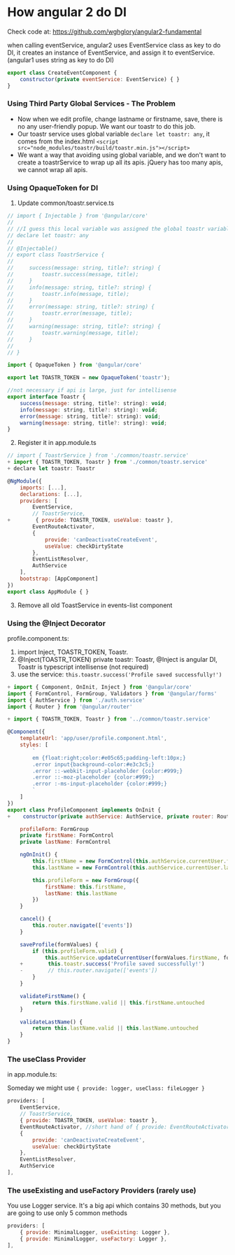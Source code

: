 # How angular 2 do DI

Check code at: https://github.com/wghglory/angular2-fundamental

when calling eventService, angular2 uses EventService class as key to do DI, it creates an instance of EventService, and assign it to eventService. (angular1 uses string as key to do DI)

```javascript
export class CreateEventComponent {
    constructor(private eventService: EventService) { }
}
```

### Using Third Party Global Services - The Problem

- Now when we edit profile, change lastname or firstname, save, there is no any user-friendly popup. We want our toastr to do this job.
- Our toastr service uses global variable `declare let toastr: any`, it comes from the index.html `<script src="node_modules/toastr/build/toastr.min.js"></script>`
- We want a way that avoiding using global variable, and we don't want to create a toastrService to wrap up all its apis. jQuery has too many apis, we cannot wrap all apis.

### Using OpaqueToken for DI

1) Update common/toastr.service.ts

```javascript
// import { Injectable } from '@angular/core'
//
// //I guess this local variable was assigned the global toastr variable
// declare let toastr: any
//
// @Injectable()
// export class ToastrService {
//
//     success(message: string, title?: string) {
//         toastr.success(message, title);
//     }
//     info(message: string, title?: string) {
//         toastr.info(message, title);
//     }
//     error(message: string, title?: string) {
//         toastr.error(message, title);
//     }
//     warning(message: string, title?: string) {
//         toastr.warning(message, title);
//     }
//
// }

import { OpaqueToken } from '@angular/core'

export let TOASTR_TOKEN = new OpaqueToken('toastr');

//not necessary if api is large, just for intellisense
export interface Toastr {
    success(message: string, title?: string): void;
    info(message: string, title?: string): void;
    error(message: string, title?: string): void;
    warning(message: string, title?: string): void;
}
```

2) Register it in app.module.ts

```javascript
// import { ToastrService } from './common/toastr.service'
+ import { TOASTR_TOKEN, Toastr } from './common/toastr.service'
+ declare let toastr: Toastr

@NgModule({
    imports: [...],
    declarations: [...],
    providers: [
        EventService,
        // ToastrService,
+        { provide: TOASTR_TOKEN, useValue: toastr },
        EventRouteActivator,
        {
            provide: 'canDeactivateCreateEvent',
            useValue: checkDirtyState
        },
        EventListResolver,
        AuthService
    ],
    bootstrap: [AppComponent]
})
export class AppModule { }
```

3) Remove all old ToastService in events-list component

### Using the @Inject Decorator

profile.component.ts:

1) import Inject, TOASTR_TOKEN, Toastr.
2) @Inject(TOASTR_TOKEN) private toastr: Toastr, @Inject is angular DI, Toastr is typescript intellisense (not required)
3) use the service: `this.toastr.success('Profile saved successfully!')`

```javascript
+ import { Component, OnInit, Inject } from '@angular/core'
import { FormControl, FormGroup, Validators } from '@angular/forms'
import { AuthService } from './auth.service'
import { Router } from '@angular/router'

+ import { TOASTR_TOKEN, Toastr } from '../common/toastr.service'

@Component({
    templateUrl: 'app/user/profile.component.html',
    styles: [
        `
        em {float:right;color:#e05c65;padding-left:10px;}
        .error input{background-color:#e3c3c5;}
        .error ::-webkit-input-placeholder {color:#999;}
        .error ::-moz-placeholder {color:#999;}
        .error :-ms-input-placeholder {color:#999;}
        `
    ]
})
export class ProfileComponent implements OnInit {
+    constructor(private authService: AuthService, private router: Router, @Inject(TOASTR_TOKEN) private toastr: Toastr) { }

    profileForm: FormGroup
    private firstName: FormControl
    private lastName: FormControl

    ngOnInit() {
        this.firstName = new FormControl(this.authService.currentUser.firstName, [Validators.required, Validators.pattern('[a-zA-Z].*')])
        this.lastName = new FormControl(this.authService.currentUser.lastName, Validators.required)

        this.profileForm = new FormGroup({
            firstName: this.firstName,
            lastName: this.lastName
        })
    }

    cancel() {
        this.router.navigate(['events'])
    }

    saveProfile(formValues) {
        if (this.profileForm.valid) {
            this.authService.updateCurrentUser(formValues.firstName, formValues.lastName)
    +        this.toastr.success('Profile saved successfully!')
    -        // this.router.navigate(['events'])
        }
    }

    validateFirstName() {
        return this.firstName.valid || this.firstName.untouched
    }

    validateLastName() {
        return this.lastName.valid || this.lastName.untouched
    }
}
```

### The useClass Provider

in app.module.ts:

Someday we might use `{ provide: logger, useClass: fileLogger }`

```javascript
providers: [
    EventService,
    // ToastrService,
    { provide: TOASTR_TOKEN, useValue: toastr },
    EventRouteActivator, //short hand of { provide: EventRouteActivator, useClass: EventRouteActivator },
    {
        provide: 'canDeactivateCreateEvent',
        useValue: checkDirtyState
    },
    EventListResolver,
    AuthService
],
```

### The useExisting and useFactory Providers (rarely use)

You use Logger service. It's a big api which contains 30 methods, but you are going to use only 5 common methods

```javascript
providers: [
    { provide: MinimalLogger, useExisting: Logger },
    { provide: MinimalLogger, useFactory: Logger },
],
```
